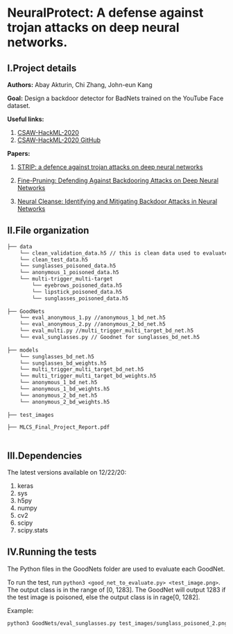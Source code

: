# NeuralProtect: A defense against trojan attacks on deep neural networks.

## I.Project details

**Authors:** Abay Akturin, Chi Zhang, John-eun Kang

**Goal:** Design a backdoor detector for BadNets trained on the YouTube Face dataset.

**Useful links:**

1.   [CSAW-HackML-2020 ](https://www.csaw.io/hackml)
2.   [CSAW-HackML-2020 GitHub](https://github.com/csaw-hackml/CSAW-HackML-2020)

**Papers:**
1.   [STRIP: a defence against trojan attacks on deep neural networks](https://arxiv-org.proxy.library.nyu.edu/pdf/1902.06531.pdf)

2.   [Fine-Pruning: Defending Against Backdooring Attacks
on Deep Neural Networks
](https://arxiv.org/pdf/1805.12185.pdf)

3. [Neural Cleanse: Identifying and Mitigating
Backdoor Attacks in Neural Networks
](https://people.cs.uchicago.edu/~ravenben/publications/pdf/backdoor-sp19.pdf)

## II.File organization
```bash
├── data 
    └── clean_validation_data.h5 // this is clean data used to evaluate the BadNet and design the backdoor defense
    └── clean_test_data.h5
    └── sunglasses_poisoned_data.h5
    └── anonymous_1_poisoned_data.h5
    └── multi-trigger_multi-target
        └── eyebrows_poisoned_data.h5
        └── lipstick_poisoned_data.h5
        └── sunglasses_poisoned_data.h5
        
├── GoodNets
    └── eval_anonymous_1.py //anonymous_1_bd_net.h5
    └── eval_anonymous_2.py //anonymous_2_bd_net.h5
    └── eval_multi.py //multi_trigger_multi_target_bd_net.h5
    └── eval_sunglasses.py // Goodnet for sunglasses_bd_net.h5
        
├── models
    └── sunglasses_bd_net.h5
    └── sunglasses_bd_weights.h5
    └── multi_trigger_multi_target_bd_net.h5
    └── multi_trigger_multi_target_bd_weights.h5
    └── anonymous_1_bd_net.h5
    └── anonymous_1_bd_weights.h5
    └── anonymous_2_bd_net.h5
    └── anonymous_2_bd_weights.h5
    
├── test_images   

├── MLCS_Final_Project_Report.pdf
     
```


## III.Dependencies 

The latest versions available on 12/22/20:
1. keras <br>
2. sys <br>
3. h5py<br>
4. numpy<br>
5. cv2<br>
6. scipy<br>
7. scipy.stats


## IV.Running the tests
The Python files in the GoodNets folder are used to evaluate each GoodNet. 

To run the test, run ``` python3 <good_net_to_evaluate.py> <test_image.png> ```.
The output class is in the range of [0, 1283]. The GoodNet will output 1283 if the test image is poisoned, else the output class is in rage[0, 1282].

Example:
```bash
python3 GoodNets/eval_sunglasses.py test_images/sunglass_poisoned_2.png
```
